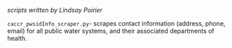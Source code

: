 *scripts written by Lindsay Poirier*  

`caccr_pwsidInfo_scraper.py`- scrapes contact information (address, phone, email) for all public water systems, and their associated departments of health.  
